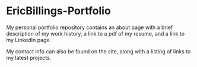 # EricBillings-Portfolio

My personal portfolio repository contains an about page with a brief description of my work history, a link to a pdf of my resume, and a link to my LinkedIn page.

My contact info can also be found on the site, along with a listing of links to my latest projects.


